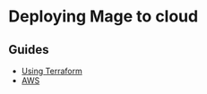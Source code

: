 # Deploying Mage to cloud

## Guides
- [Using Terraform](terraform/README.md)
- [AWS](aws/README.md)
